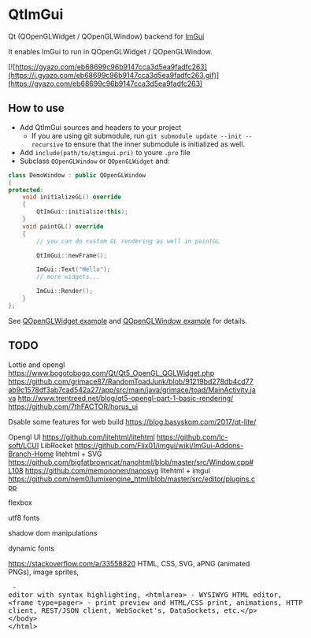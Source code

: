 # QtImGui

Qt (QOpenGLWidget / QOpenGLWindow) backend for [ImGui](https://github.com/ocornut/imgui)

It enables ImGui to run in QOpenGLWidget / QOpenGLWindow.

[![https://gyazo.com/eb68699c96b9147cca3d5ea9fadfc263](https://i.gyazo.com/eb68699c96b9147cca3d5ea9fadfc263.gif)](https://gyazo.com/eb68699c96b9147cca3d5ea9fadfc263)

## How to use

* Add QtImGui sources and headers to your project
    * If you are using git submodule, run `git submodule update --init --recursive` to ensure that the inner submodule is initialized as well.
* Add `include(path/to/qtimgui.pri)` to youre `.pro` file
* Subclass `QOpenGLWindow` or `QOpenGLWidget` and:

```cpp
class DemoWindow : public QOpenGLWindow
{
protected:
    void initializeGL() override
    {
        QtImGui::initialize(this);
    }
    void paintGL() override
    {
        // you can do custom GL rendering as well in paintGL

        QtImGui::newFrame();

        ImGui::Text("Hello");
        // more widgets...

        ImGui::Render();
    }
};
```

See [QOpenGLWidget example](demo-widget/demo-widget.cpp) and [QOpenGLWindow example](/demo-window/demo-window.cpp) for details.


## TODO

Lottie and opengl
https://www.bogotobogo.com/Qt/Qt5_OpenGL_QGLWidget.php
https://github.com/grimace87/RandomToadJunk/blob/91219bd278db4cd77ab9c1578df3ab7cad542a27/app/src/main/java/grimace/toad/MainActivity.java
http://www.trentreed.net/blog/qt5-opengl-part-1-basic-rendering/
https://github.com/7thFACTOR/horus_ui

Dsable some features for web build https://blog.basyskom.com/2017/qt-lite/

Opengl UI
https://github.com/litehtml/litehtml
https://github.com/lc-soft/LCUI
LibRocket
https://github.com/Flix01/imgui/wiki/ImGui-Addons-Branch-Home
litehtml + SVG https://github.com/bigfatbrowncat/nanohtml/blob/master/src/Window.cpp#L108 https://github.com/memononen/nanosvg
litehtml + imgui https://github.com/nem0/lumixengine_html/blob/master/src/editor/plugins.cpp

flexbox

utf8 fonts

shadow dom manipulations

dynamic fonts

https://stackoverflow.com/a/33558820
    HTML, CSS, SVG, aPNG (animated PNGs), image sprites,
    <plaintext> - editor with syntax highlighting,
    <htmlarea> - WYSIWYG HTML editor,
    <frame type=pager> - print preview and HTML/CSS print,
    animations,
    HTTP client, REST/JSON client, WebSocket's, DataSockets,
    etc.
